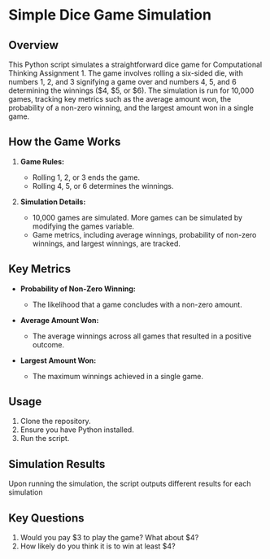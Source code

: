 # Simple Dice Game Simulation

## Overview

This Python script simulates a straightforward dice game for Computational Thinking Assignment 1. The game involves rolling a six-sided die, with numbers 1, 2, and 3 signifying a game over and numbers 4, 5, and 6 determining the winnings ($4, $5, or $6). The simulation is run for 10,000 games, tracking key metrics such as the average amount won, the probability of a non-zero winning, and the largest amount won in a single game.

## How the Game Works

1. **Game Rules:**
   - Rolling 1, 2, or 3 ends the game.
   - Rolling 4, 5, or 6 determines the winnings.

2. **Simulation Details:**
   - 10,000 games are simulated. More games can be simulated by modifying the games variable. 
   - Game metrics, including average winnings, probability of non-zero winnings, and largest winnings, are tracked.

## Key Metrics

- **Probability of Non-Zero Winning:**
  - The likelihood that a game concludes with a non-zero amount.

- **Average Amount Won:**
  - The average winnings across all games that resulted in a positive outcome.

- **Largest Amount Won:**
  - The maximum winnings achieved in a single game.

## Usage

1. Clone the repository.
2. Ensure you have Python installed.
3. Run the script.

## Simulation Results

Upon running the simulation, the script outputs different results for each simulation

## Key Questions

1. Would you pay $3 to play the game? What about $4?
2. How likely do you think it is to win at least $4?
